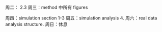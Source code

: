 周二： 2.3
周三：method 中所有 figures

周四：simulation section 1-3
周五：simulation analysis 4.
周六：real data analysis structure.
周日：休息

